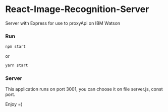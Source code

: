 # React-Image-Recognition-Server
Server with Express for use to proxyApi on IBM Watson

### Run
```sh
npm start
```
or
```sh
yarn start
```

### Server
This application runs on port 3001, you can choose it on file server.js, const port.

Enjoy =)

